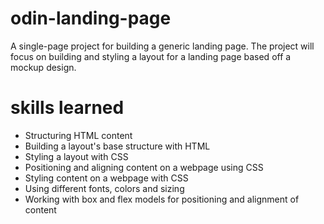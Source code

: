 # odin-landing-page 

A single-page project for building a generic landing page.
The project will focus on building and styling a layout for a landing page based off a mockup design.

# skills learned
- Structuring HTML content
- Building a layout's base structure with HTML
- Styling a layout with CSS
- Positioning and aligning content on a webpage using CSS
- Styling content on a webpage with CSS
- Using different fonts, colors and sizing
- Working with box and flex models for positioning and alignment of content
